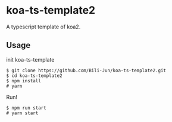 # koa-ts-template2
A typescript template of koa2.

## Usage

init koa-ts-template

```shell
$ git clone https://github.com/Bili-Jun/koa-ts-template2.git
$ cd koa-ts-template2
$ npm install
# yarn
```

Run!

```shell
$ npm run start
# yarn start
```
